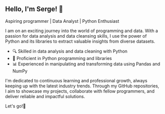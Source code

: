 ## Hello, I'm Serge! 👋

Aspiring programmer | Data Analyst | Python Enthusiast

I am on an exciting journey into the world of programming and data. With a passion for data analysis and data cleansing skills, I use the power of Python and its libraries to extract valuable insights from diverse datasets.

- 🔍 Skilled in data analysis and data cleaning with Python
- 🐍 Proficient in Python programming and libraries
- 📊 Experienced in manipulating and transforming data using Pandas and NumPy

I'm dedicated to continuous learning and professional growth, always keeping up with the latest industry trends. Through my GitHub repositories, I aim to showcase my projects, collaborate with fellow programmers, and deliver reliable and impactful solutions.

Let's go!🚀
